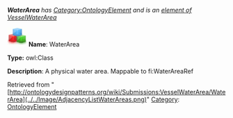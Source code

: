 ___WaterArea__ has [Category:OntologyElement](../../Category/OntologyElement "Category:OntologyElement") and is an [element of](../../Property/ElementOf "Property:ElementOf") [VesselWaterArea](../../Submissions/VesselWaterArea "Submissions:VesselWaterArea")_


  




[![Class](../../images/thumb/2/27/Class.gif/45px-Class.gif)](../../Image/Class.gif "Class")
__Name__: WaterArea 


__Type:__ owl:Class 


__Description__: A physical water area. Mappable to fi:WaterAreaRef 





Retrieved from "[http://ontologydesignpatterns.org/wiki/Submissions:VesselWaterArea/WaterArea](../../Image/AdjacencyListWaterAreas.png)"
 [Category](http://ontologydesignpatterns.org/wiki/Special:Categories "Special:Categories"): [OntologyElement](../../Category/OntologyElement "Category:OntologyElement")